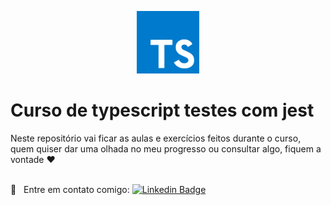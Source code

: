 <p align="center" style="margin-bottom;90px">
  <img width="100"  src="./.github/typescript.svg"  alt="Logo typescript"/>
</p>

# Curso de typescript testes com jest

Neste repositório vai ficar as aulas e exercícios feitos durante o curso, quem quiser dar uma olhada no meu progresso ou consultar algo, fiquem a vontade ❤️

<br/> :email: &nbsp; Entre em contato comigo: [![Linkedin Badge](https://img.shields.io/badge/-TarcísioDelmondes-blue?style=flat-square&logo=Linkedin&logoColor=white&link=https://www.linkedin.com/in/tarcisio-delmondes-892567207)](https://www.linkedin.com/in/tarcisio-delmondes)
